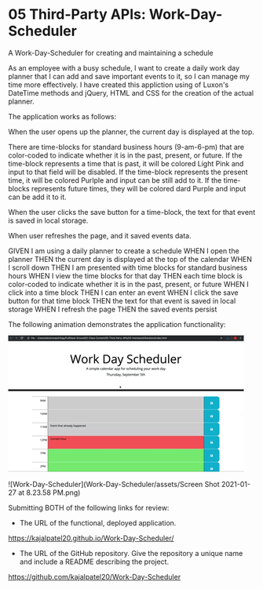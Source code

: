# 05 Third-Party APIs: Work-Day-Scheduler


A Work-Day-Scheduler for creating and maintaining a schedule

As an employee with a busy schedule, I want to create a daily work day planner that I can add and save important events to it, so I can manage my time more effectively. 
I have created this appliction using of Luxon's DateTime methods and jQuery, HTML and CSS for the creation of the actual planner.

The application works as follows:

When the user opens up the planner, the current day is displayed at the top.

There are time-blocks for standard business hours (9-am-6-pm) that are color-coded to indicate whether it is in the past, present, or future. If the time-block represents a time that is past, it will be colored Light Pink and input to that field will be disabled. If the time-block represents the present time, it will be colored Purlple and input can be still add to it. If the time-blocks represents future times, they will be colored dard Purple and input can be add it to it.

When the user clicks the save button for a time-block, the text for that event is saved in local storage.

When user refreshes the page, and it saved events data.

GIVEN I am using a daily planner to create a schedule
WHEN I open the planner
THEN the current day is displayed at the top of the calendar
WHEN I scroll down
THEN I am presented with time blocks for standard business hours
WHEN I view the time blocks for that day
THEN each time block is color-coded to indicate whether it is in the past, present, or future
WHEN I click into a time block
THEN I can enter an event
WHEN I click the save button for that time block
THEN the text for that event is saved in local storage
WHEN I refresh the page
THEN the saved events persist

The following animation demonstrates the application functionality:

![day planner demo](./Assets/05-third-party-apis-homework-demo.gif)

![Work-Day-Scheduler](Work-Day-Scheduler/assets/Screen Shot 2021-01-27 at 8.23.58 PM.png)


 Submitting BOTH of the following links for review:

* The URL of the functional, deployed application.

https://kajalpatel20.github.io/Work-Day-Scheduler/

* The URL of the GitHub repository. Give the repository a unique name and include a README describing the project.

https://github.com/kajalpatel20/Work-Day-Scheduler
